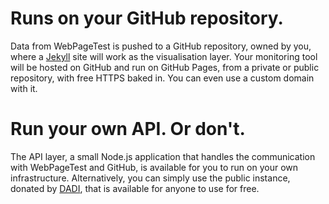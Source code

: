 # Runs on your GitHub repository.

Data from WebPageTest is pushed to a GitHub repository, owned by you, where a [Jekyll](http://jekyllrb.com/) site will work as the visualisation layer. Your monitoring tool will be hosted on GitHub and run on GitHub Pages, from a private or public repository, with free HTTPS baked in. You can even use a custom domain with it.

# Run your own API. Or don't.

The API layer, a small Node.js application that handles the communication with WebPageTest and GitHub, is available for you to run on your own infrastructure. Alternatively, you can simply use the public instance, donated by [DADI](https://dadi.co), that is available for anyone to use for free.